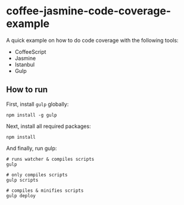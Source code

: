 # coffee-jasmine-code-coverage-example

A quick example on how to do code coverage with the following tools:

- CoffeeScript
- Jasmine
- Istanbul
- Gulp

## How to run

First, install `gulp` globally:

```
npm install -g gulp
```

Next, install all required packages:

```
npm install
```

And finally, run gulp:

```
# runs watcher & compiles scripts
gulp

# only compiles scripts
gulp scripts

# compiles & minifies scripts
gulp deploy
```
